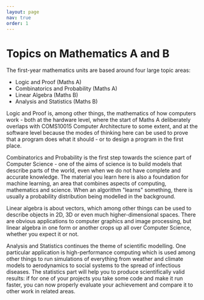 ```yaml
---
layout: page
nav: true
order: 1
---
```


# Topics on Mathematics A and B

The first-year mathematics units are based around four large topic areas:

  * Logic and Proof (Maths A)
  * Combinatorics and Probability (Maths A)
  * Linear Algebra (Maths B)
  * Analysis and Statistics (Maths B)

Logic and Proof is, among other things, the mathematics of how computers work - both at the hardware level, where the start of Maths A deliberately overlaps with COMS10015 Computer Architecture to some extent, and at the software level because the modes of thinking here can be used to prove that a program does what it should - or to design a program in the first place.

Combinatorics and Probability is the first step towards the science part of Computer Science - one of the aims of science is to build models that describe parts of the world, even when we do not have complete and accurate knowledge. The material you learn here is also a foundation for machine learning, an area that combines aspects of computing, mathematics and science. When an algorithm "learns" something, there is usually a probability distribution being modelled in the background.

Linear algebra is about vectors, which among other things can be used to describe objects in 2D, 3D or even much higher-dimensional spaces. There are obvious applications to computer graphics and image processing, but linear algebra in one form or another crops up all over Computer Science, whether you expect it or not.

Analysis and Statistics continues the theme of scientific modelling. One particular application is high-performance computing which is used among other things to run simulations of everything from weather and climate models to aerodynamics to social systems to the spread of infectious diseases. The statistics part will help you to produce scientifically valid results: if for one of your projects you take some code and make it run faster, you can now properly evaluate your achievement and compare it to other work in related areas.
